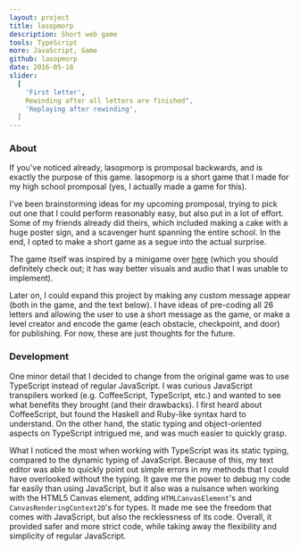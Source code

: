 ```yaml
---
layout: project
title: lasopmorp
description: Short web game
tools: TypeScript
more: JavaScript, Game
github: lasopmorp
date: 2016-05-18
slider:
  [
    'First letter',
    Rewinding after all letters are finished",
    'Replaying after rewinding',
  ]
---
```


### About

If you've noticed already, lasopmorp is promposal backwards, and is exactly the purpose of this game. lasopmorp is a short game that I made for my high school promposal (yes, I actually made a game for this).

I've been brainstorming ideas for my upcoming promposal, trying to pick out one that I could perform reasonably easy, but also put in a lot of effort. Some of my friends already did theirs, which included making a cake with a huge poster sign, and a scavenger hunt spanning the entire school. In the end, I opted to make a short game as a segue into the actual surprise.

The game itself was inspired by a minigame over [here](http://ncase.me/door/) (which you should definitely check out; it has way better visuals and audio that I was unable to implement).

Later on, I could expand this project by making any custom message appear (both in the game, and the text below). I have ideas of pre-coding all 26 letters and allowing the user to use a short message as the game, or make a level creator and encode the game (each obstacle, checkpoint, and door) for publishing. For now, these are just thoughts for the future.

### Development

One minor detail that I decided to change from the original game was to use TypeScript instead of regular JavaScript. I was curious JavaScript transpilers worked (e.g. CoffeeScript, TypeScript, etc.) and wanted to see what benefits they brought (and their drawbacks). I first heard about CoffeeScript, but found the Haskell and Ruby-like syntax hard to understand. On the other hand, the static typing and object-oriented aspects on TypeScript intrigued me, and was much easier to quickly grasp.

What I noticed the most when working with TypeScript was its static typing, compared to the dynamic typing of JavaScript. Because of this, my text editor was able to quickly point out simple errors in my methods that I could have overlooked without the typing. It gave me the power to debug my code far easily than using JavaScript, but it also was a nuisance when working with the HTML5 Canvas element, adding `HTMLCanvasElement`'s and `CanvasRenderingContext2D`'s for types. It made me see the freedom that comes with JavaScript, but also the recklessness of its code. Overall, it provided safer and more strict code, while taking away the flexibility and simplicity of regular JavaScript.
